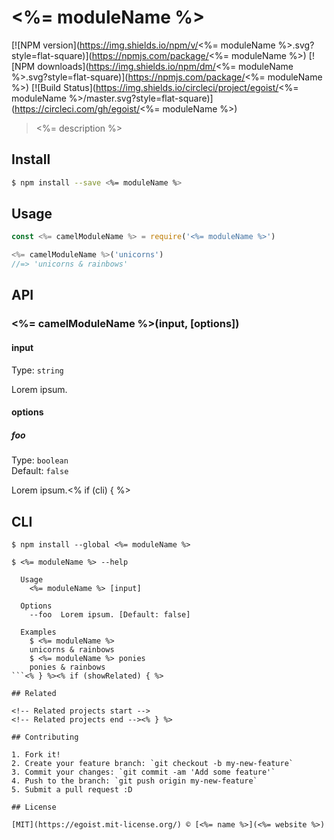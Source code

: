 # <%= moduleName %>

[![NPM version](https://img.shields.io/npm/v/<%= moduleName %>.svg?style=flat-square)](https://npmjs.com/package/<%= moduleName %>) [![NPM downloads](https://img.shields.io/npm/dm/<%= moduleName %>.svg?style=flat-square)](https://npmjs.com/package/<%= moduleName %>) [![Build Status](https://img.shields.io/circleci/project/egoist/<%= moduleName %>/master.svg?style=flat-square)](https://circleci.com/gh/egoist/<%= moduleName %>)

> <%= description %>

## Install

```bash
$ npm install --save <%= moduleName %>
```

## Usage

```js
const <%= camelModuleName %> = require('<%= moduleName %>')

<%= camelModuleName %>('unicorns')
//=> 'unicorns & rainbows'
```

## API

### <%= camelModuleName %>(input, [options])

#### input

Type: `string`

Lorem ipsum.

#### options

##### foo

Type: `boolean`  
Default: `false`

Lorem ipsum.<% if (cli) { %>

## CLI

```
$ npm install --global <%= moduleName %>
```

```
$ <%= moduleName %> --help

  Usage
    <%= moduleName %> [input]

  Options
    --foo  Lorem ipsum. [Default: false]

  Examples
    $ <%= moduleName %>
    unicorns & rainbows
    $ <%= moduleName %> ponies
    ponies & rainbows
```<% } %><% if (showRelated) { %>

## Related

<!-- Related projects start -->
<!-- Related projects end --><% } %>

## Contributing

1. Fork it!
2. Create your feature branch: `git checkout -b my-new-feature`
3. Commit your changes: `git commit -am 'Add some feature'`
4. Push to the branch: `git push origin my-new-feature`
5. Submit a pull request :D

## License

[MIT](https://egoist.mit-license.org/) © [<%= name %>](<%= website %>)
